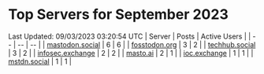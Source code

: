 # Top Servers for September 2023
Last Updated: 09/03/2023 03:20:54 UTC
| Server | Posts | Active Users |
| -- | -- | -- |
| [mastodon.social](https://mastodon.social/tags/PowerShell) | 6 | 6 |
| [fosstodon.org](https://fosstodon.org/tags/PowerShell) | 3 | 2 |
| [techhub.social](https://techhub.social/tags/PowerShell) | 3 | 2 |
| [infosec.exchange](https://infosec.exchange/tags/PowerShell) | 2 | 2 |
| [masto.ai](https://masto.ai/tags/PowerShell) | 2 | 1 |
| [ioc.exchange](https://ioc.exchange/tags/PowerShell) | 1 | 1 |
| [mstdn.social](https://mstdn.social/tags/PowerShell) | 1 | 1 |
